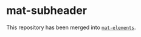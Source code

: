 # mat-subheader

This repository has been merged into [`mat-elements`](https://github.com/expandjs/mat-elements).

